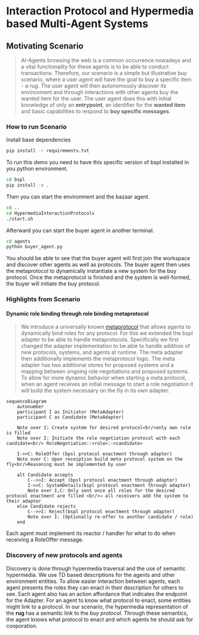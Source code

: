 # Interaction Protocol and Hypermedia based Multi-Agent Systems


## Motivating Scenario
> AI-Agents browsing the web is a common occurrence nowadays and a vital functionality for these agents is
to be able to conduct transactions. Therefore, our scenario is a simple but illustrative buy scenario, where
a user agent will have the goal to buy a specific item - *a rug*. The user agent will then autonomously discover its
environment and through interactions with other agents buy the wanted item for the user. The user agent does this with initial knowledge
of only an **entrypoint**, an identifier for the **wanted item** and basic capabilities to respond to **buy specific messages**.

### How to run Scenario
Install base dependencies
```bash
pip install -r requirements.txt
```
To run this demo you need to have this specific version of bspl installed in you python environment. 
```bash
cd bspl
pip install -e .
```

Then you can start the environment and the bazaar agent.
```bash
cd ..
cd HypermediaInteractionProtocols
./start.sh
```
Afterward you can start the buyer agent in another terminal.
```bash
cd agents
python buyer_agent.py
```
You should be able to see that the buyer agent will first join the workspace and discover other agents as well as protocols.
The buyer agent then uses the metaprotocol to dynamically instantiate a new system for the buy protocol.
Once the metaprotocol is finished and the system is well-formed, the buyer will initiate the buy protocol.

### Highlights from Scenario 
####  Dynamic role binding through role binding metaprotocol
> We introduce a universally known [metaprotocol](docs/MetaProtocol.md) that allows agents to dynamically bind roles for any protocol.
For this we extended the bspl adapter to be able to handle metaprotocols. Specifically we first changed the adapter 
implementation to be able to handle addition of new protocols, systems, and agents at runtime. The meta adapter then
additionally implements the metaprotocol logic. The meta adapter has two additional stores for proposed systems 
and a mapping between ongoing role negotiations and proposed systems. To allow for more dynamic behavior when starting 
a meta protocol, when an agent receives an initial message to start a role negotiation it will build the system necessary
on the fly in its own adapter.

```mermaid
sequenceDiagram
    autonumber
    participant I as Initiator (MetaAdapter)
    participant C as Candidate (MetaAdapter)

    Note over I: Create system for desired protocol<br/>only own role is filled
    Note over I: Initiate the role negotiation protocol with each candidate<br/> RoleNegotiation::<role>::<candidate>

    I->>C: RoleOffer (bpsl protocol enactment through adapter)
    Note over C: Upon receiption build meta protocol system on the fly<br/>Reasoning must be implemented by user

    alt Candidate accepts
        C-->>I: Accept (bpsl protocol enactment through adapter)
        I->>C: SystemDetails(bspl protocol enactment through adapter)
        Note over I,C: Only sent once all roles for the desired protocol enactment are filled <br/>→ all receivers add the system to their adapter
    else Candidate rejects
        C-->>I: Reject(bspl protocol enactment through adapter)
        Note over I: (Optionally re-offer to another candidate / role)
    end

```
Each agent must implement its reactor / handler for what to do when receiving a RoleOffer message.

### Discovery of new protocols and agents
Discovery is done through hypermedia traversal and the use of semantic hypermedia. We use TD based descriptions for the agents and other environment entities.
To allow easier interaction between agents, each agent presents the roles they can enact in their description for others to see. Each agent also has an action affordance
that indicates the endpoint for the Adapter. For an agent to know what protocol to enact, some entities might link to a protocol. In our scenario, the hypermedia representation of the **rug** 
has a semantic link to the *buy protocol*. Through these semantics, the agent knows what protocol to enact and which agents he should ask for cooporation. 

